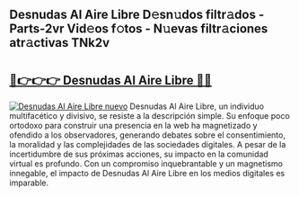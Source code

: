 ## Desnudas Al Aire Libre D𝚎sn𝚞dos filtr𝚊dos - Parts-2vr Vid𝚎os f𝚘tos - N𝚞evas filtr𝚊ciones atr𝚊ctivas TNk2v

# <h2><a href="http://mb0c4d.tromn.icu/?c=Desnudas+Al+Aire+Libre">🔗👉👉👉 Desnudas Al Aire Libre 🔗🔗</a></h2>

[![Desnudas Al Aire Libre nuevo](https://i.imgur.com/pEAQMta.gif)](http://mb0c4d.tromn.icu/?c=Desnudas+Al+Aire+Libre)
Desnudas Al Aire Libre, un individuo multifacético y divisivo, se resiste a la descripción simple. Su enfoque poco ortodoxo para construir una presencia en la web ha magnetizado y ofendido a los observadores, generando debates sobre el consentimiento, la moralidad y las complejidades de las sociedades digitales. A pesar de la incertidumbre de sus próximas acciones, su impacto en la comunidad virtual es profundo. Con un compromiso inquebrantable y un magnetismo innegable, el impacto de Desnudas Al Aire Libre en los medios digitales es imparable.
